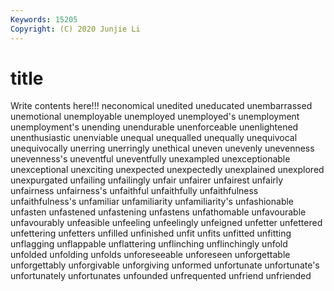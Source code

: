 ```yaml
---
Keywords: 15205
Copyright: (C) 2020 Junjie Li
---
```


# title

Write contents here!!!
neconomical 
unedited
uneducated 
unembarrassed 
unemotional 
unemployable 
unemployed 
unemployed's 
unemployment 
unemployment's 
unending 
unendurable
unenforceable 
unenlightened 
unenthusiastic 
unenviable 
unequal 
unequalled 
unequally 
unequivocal 
unequivocally 
unerring
unerringly 
unethical 
uneven 
unevenly 
unevenness 
unevenness's 
uneventful 
uneventfully 
unexampled 
unexceptionable
unexceptional 
unexciting 
unexpected 
unexpectedly 
unexplained 
unexplored 
unexpurgated 
unfailing 
unfailingly 
unfair
unfairer 
unfairest 
unfairly 
unfairness 
unfairness's 
unfaithful 
unfaithfully 
unfaithfulness 
unfaithfulness's 
unfamiliar
unfamiliarity 
unfamiliarity's 
unfashionable 
unfasten 
unfastened 
unfastening 
unfastens 
unfathomable 
unfavourable 
unfavourably
unfeasible 
unfeeling 
unfeelingly 
unfeigned 
unfetter 
unfettered 
unfettering 
unfetters 
unfilled 
unfinished
unfit 
unfits 
unfitted 
unfitting 
unflagging 
unflappable 
unflattering 
unflinching 
unflinchingly 
unfold
unfolded 
unfolding 
unfolds 
unforeseeable 
unforeseen 
unforgettable 
unforgettably 
unforgivable 
unforgiving 
unformed
unfortunate 
unfortunate's 
unfortunately 
unfortunates 
unfounded 
unfrequented 
unfriend 
unfriended 
